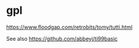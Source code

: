 # gpl
https://www.floodgap.com/retrobits/tomy/tutti.html

See also https://github.com/abbeyj/ti99basic
